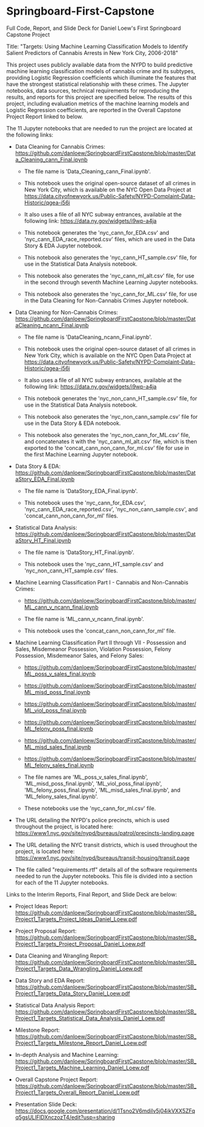 # Springboard-First-Capstone
Full Code, Report, and Slide Deck for Daniel Loew's First Springboard Capstone Project

Title: "Targets: Using Machine Learning Classification Models to Identify Salient Predictors of Cannabis Arrests in New York City, 2006-2018"

This project uses publicly available data from the NYPD to build predictive machine learning classification models of cannabis crime and its subtypes, providing Logistic Regression coefficients which illuminate the features that have the strongest statistical relationship with these crimes. The Jupyter notebooks, data sources, technical requirements for reproducing the results, and reports for this project are specified below. The results of this project, including evaluation metrics of the machine learning models and Logistic Regression coefficients, are reported in the Overall Capstone Project Report linked to below. 

The 11 Jupyter notebooks that are needed to run the project are located at the following links:
  - Data Cleaning for Cannabis Crimes: https://github.com/danloew/SpringboardFirstCapstone/blob/master/Data_Cleaning_cann_Final.ipynb
  
    - The file name is 'Data_Cleaning_cann_Final.ipynb'.
    
    - This notebook uses the original open-source dataset of all crimes in New York City, which is available on the NYC Open 
     Data Project at https://data.cityofnewyork.us/Public-Safety/NYPD-Complaint-Data-Historic/qgea-i56i
     
    - It also uses a file of all NYC subway entrances, available at the following link: https://data.ny.gov/widgets/i9wp-a4ja
    
    - This notebook generates the 'nyc_cann_for_EDA.csv' and 'nyc_cann_EDA_race_reported.csv' files, which are used in the Data Story & EDA Jupyter notebook.
    
    - This notebook also generates the 'nyc_cann_HT_sample.csv' file, for use in the Statistical Data Analysis notebook.
    
    - This notebook also generates the 'nyc_cann_ml_alt.csv' file, for use in the second through seventh Machine Learning Jupyter notebooks.
     
    - This notebook also generates the 'nyc_cann_for_ML.csv' file, for use in the Data Cleaning for Non-Cannabis Crimes Jupyter notebook.
    
  - Data Cleaning for Non-Cannabis Crimes: https://github.com/danloew/SpringboardFirstCapstone/blob/master/DataCleaning_ncann_Final.ipynb
  
    - The file name is 'DataCleaning_ncann_Final.ipynb'.
    
    - This notebook uses the original open-source dataset of all crimes in New York City, which is available on the NYC Open 
     Data Project at https://data.cityofnewyork.us/Public-Safety/NYPD-Complaint-Data-Historic/qgea-i56i
     
    - It also uses a file of all NYC subway entrances, available at the following link: https://data.ny.gov/widgets/i9wp-a4ja 
    
    - This notebook generates the 'nyc_non_cann_HT_sample.csv' file, for use in the Statistical Data Analysis notebook.
    
    - This notebook also generates the 'nyc_non_cann_sample.csv' file for use in the Data Story & EDA notebook.
    
    - This notebook also generates the 'nyc_non_cann_for_ML.csv' file, and concatenates it with the 'nyc_cann_ml_alt.csv' file, which is then exported to the 'concat_cann_non_cann_for_ml.csv' file for use in the first Machine Learning Jupyter notebook.

  - Data Story & EDA: https://github.com/danloew/SpringboardFirstCapstone/blob/master/DataStory_EDA_Final.ipynb
   
    - The file name is 'DataStory_EDA_Final.ipynb'.
    
    - This notebook uses the 'nyc_cann_for_EDA.csv', 'nyc_cann_EDA_race_reported.csv', 'nyc_non_cann_sample.csv', and 'concat_cann_non_cann_for_ml' files.
    
  - Statistical Data Analysis: https://github.com/danloew/SpringboardFirstCapstone/blob/master/DataStory_HT_Final.ipynb
  
    - The file name is 'DataStory_HT_Final.ipynb'.
    
    - This notebook uses the 'nyc_cann_HT_sample.csv' and 'nyc_non_cann_HT_sample.csv' files.
    
- Machine Learning Classification Part I - Cannabis and Non-Cannabis Crimes: 
  - https://github.com/danloew/SpringboardFirstCapstone/blob/master/ML_cann_v_ncann_final.ipynb

  - The file name is 'ML_cann_v_ncann_final.ipynb'.
  
  - This notebook uses the 'concat_cann_non_cann_for_ml' file.
  
- Machine Learning Classification Part II through VII - Possession and Sales, Misdemeanor Possession, Violation Possession, Felony Possession, Misdemeanor Sales, and Felony Sales:
  - https://github.com/danloew/SpringboardFirstCapstone/blob/master/ML_poss_v_sales_final.ipynb
  - https://github.com/danloew/SpringboardFirstCapstone/blob/master/ML_misd_poss_final.ipynb
  - https://github.com/danloew/SpringboardFirstCapstone/blob/master/ML_viol_poss_final.ipynb
  - https://github.com/danloew/SpringboardFirstCapstone/blob/master/ML_felony_poss_final.ipynb
  - https://github.com/danloew/SpringboardFirstCapstone/blob/master/ML_misd_sales_final.ipynb
  - https://github.com/danloew/SpringboardFirstCapstone/blob/master/ML_felony_sales_final.ipynb
  
  - The file names are 'ML_poss_v_sales_final.ipynb', 'ML_misd_poss_final.ipynb', 'ML_viol_poss_final.ipynb', 'ML_felony_poss_final.ipynb', 'ML_misd_sales_final.ipynb', and 'ML_felony_sales_final.ipynb'.
  - These notebooks use the 'nyc_cann_for_ml.csv' file.
  
- The URL detailing the NYPD's police precincts, which is used throughout the project, is located here: https://www1.nyc.gov/site/nypd/bureaus/patrol/precincts-landing.page
- The URL detailing the NYC transit districts, which is used throughout the project, is located here: https://www1.nyc.gov/site/nypd/bureaus/transit-housing/transit.page 

- The file called "requirements.rtf" details all of the software requirements needed to run the Jupyter notebooks. This file is divided into a section for each of the 11 Jupyter notebooks.

Links to the Interim Reports, Final Report, and Slide Deck are below:
- Project Ideas Report: https://github.com/danloew/SpringboardFirstCapstone/blob/master/SB_Project1_Targets_Project_Ideas_Daniel_Loew.pdf

- Project Proposal Report: https://github.com/danloew/SpringboardFirstCapstone/blob/master/SB_Project1_Targets_Project_Proposal_Daniel_Loew.pdf

- Data Cleaning and Wrangling Report: https://github.com/danloew/SpringboardFirstCapstone/blob/master/SB_Project1_Targets_Data_Wrangling_Daniel_Loew.pdf

- Data Story and EDA Report: https://github.com/danloew/SpringboardFirstCapstone/blob/master/SB_Project1_Targets_Data_Story_Daniel_Loew.pdf

- Statistical Data Analysis Report: https://github.com/danloew/SpringboardFirstCapstone/blob/master/SB_Project1_Targets_Statistical_Data_Analysis_Daniel_Loew.pdf

- Milestone Report: https://github.com/danloew/SpringboardFirstCapstone/blob/master/SB_Project1_Targets_Milestone_Report_Daniel_Loew.pdf

- In-depth Analysis and Machine Learning: https://github.com/danloew/SpringboardFirstCapstone/blob/master/SB_Project1_Targets_Machine_Learning_Daniel_Loew.pdf

- Overall Capstone Project Report: https://github.com/danloew/SpringboardFirstCapstone/blob/master/SB_Project1_Targets_Overall_Report_Daniel_Loew.pdf

- Presentation Slide Deck: https://docs.google.com/presentation/d/1Tsno2V6mdiIv5j04ikVXX5ZFqq5gsULlFlDXnczozT4/edit?usp=sharing
